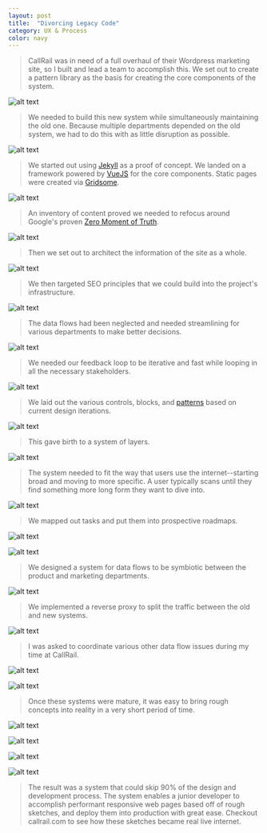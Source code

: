 ```yaml
---
layout: post
title:  "Divorcing Legacy Code"
category: UX & Process
color: navy
---
```


>CallRail was in need of a full overhaul of their Wordpress marketing site, so I built and lead a team to accomplish this. We set out to create a pattern library as the basis for creating the core components of the system.

![alt text](/assets/img/projects/callrail/callrail-01.png)

>We needed to build this new system while simultaneously maintaining the old one. Because multiple departments depended on the old system, we had to do this with as little disruption as possible.

![alt text](/assets/img/projects/callrail/callrail-02.png)

>We started out using [Jekyll](https://jekyllrb.com/) as a proof of concept. We landed on a framework powered by [VueJS](https://vuejs.org/) for the core components. Static pages were created via [Gridsome](https://gridsome.org/).

![alt text](/assets/img/projects/callrail/callrail-03.png)

>An inventory of content proved we needed to refocus around Google's proven [Zero Moment of Truth](https://www.thinkwithgoogle.com/marketing-resources/micro-moments/zero-moment-truth/).

![alt text](/assets/img/projects/callrail/callrail-04.png)

>Then we set out to architect the information of the site as a whole.

![alt text](/assets/img/projects/callrail/callrail-05.png)

>We then targeted SEO principles that we could build into the project's infrastructure.

![alt text](/assets/img/projects/callrail/callrail-06.png)

>The data flows had been neglected and needed streamlining for various departments to make better decisions.

![alt text](/assets/img/projects/callrail/callrail-07.png)

>We needed our feedback loop to be iterative and fast while looping in all the necessary stakeholders.

![alt text](/assets/img/projects/callrail/callrail-08.png)

>We laid out the various controls, blocks, and [patterns](https://ghost.ship.computer/pirates-code/patterns) based on current design iterations.

![alt text](/assets/img/projects/callrail/callrail-09.png)

>This gave birth to a system of layers.

![alt text](/assets/img/projects/callrail/callrail-10.png)

>The system needed to fit the way that users use the internet--starting broad and moving to more specific. A user typically scans until they find something more long form they want to dive into.

![alt text](/assets/img/projects/callrail/callrail-11.png)

>We mapped out tasks and put them into prospective roadmaps.

![alt text](/assets/img/projects/callrail/callrail-13.png)

![alt text](/assets/img/projects/callrail/callrail-18.png)

>We designed a system for data flows to be symbiotic between the product and marketing departments.

![alt text](/assets/img/projects/callrail/callrail-17.png)

>We implemented a reverse proxy to split the traffic between the old and new systems.

![alt text](/assets/img/projects/callrail/callrail-19.png)

>I was asked to coordinate various other data flow issues during my time at CallRail.

![alt text](/assets/img/projects/callrail/callrail-25.png)

![alt text](/assets/img/projects/callrail/callrail-22.png)

>Once these systems were mature, it was easy to bring rough concepts into reality in a very short period of time.

![alt text](/assets/img/projects/callrail/callrail-21.png)

![alt text](/assets/img/projects/callrail/callrail-23.png)

![alt text](/assets/img/projects/callrail/callrail-24.png)

![alt text](/assets/img/projects/callrail/callrail-26.png)

>The result was a system that could skip 90% of the design and development process. The system enables a junior developer to accomplish performant responsive web pages based off of rough sketches, and deploy them into production with great ease. Checkout callrail.com to see how these sketches became real live internet.
